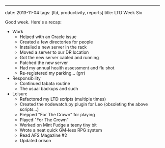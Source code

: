 ---
date: 2013-11-04
tags: [ltd, productivity, reports]
title: LTD Week Six

Good week.  Here's a recap:

  - Work
    - Helped with an Oracle issue
    - Created a few directories for people
    - Installed a new server in the rack
    - Moved a server to our DR location
    - Got the new server cabled and running
    - Patched the new server
    - Had my annual health assessment and flu shot
    - Re-registered my parking... (grr)
  - Responsibility
    - Continued tabata routine
    - The usual backups and such
  - Leisure
    - Refactored my LTD scripts (multiple times)
    - Created the nodewatch.py plugin for Leo (obsoleting the above scripts...)
    - Prepped "For The Crown" for playing
    - Played "For The Crown"
    - Worked on Mint Fudge a teeny tiny bit
    - Wrote a neat quick GM-less RPG system
    - Read AFS Magazine #2
    - Updated orison